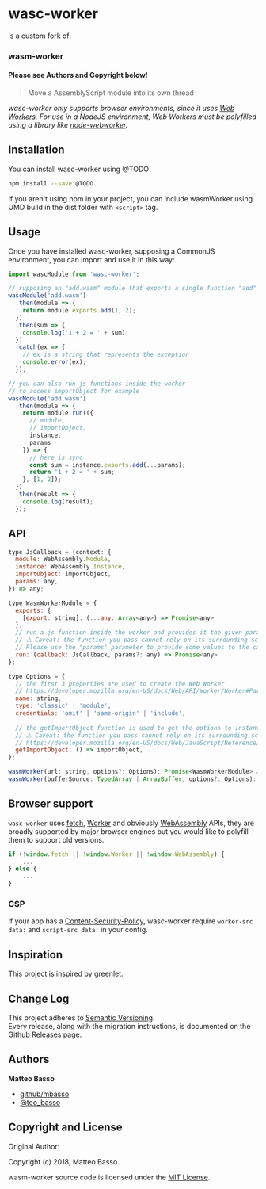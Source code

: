 # wasc-worker

is a custom fork of:
### wasm-worker
#### Please see Authors and Copyright below!

> Move a AssemblyScript module into its own thread

_wasc-worker only supports browser environments, since it uses [Web Workers](https://developer.mozilla.org/en-US/docs/Web/API/Web_Workers_API/Using_web_workers). For use in a NodeJS environment, Web Workers must be polyfilled using a library like [node-webworker](https://github.com/pgriess/node-webworker)._

## Installation

You can install wasc-worker using @TODO

```bash
npm install --save @TODO
```

If you aren't using npm in your project, you can include wasmWorker using UMD build in the dist folder with `<script>` tag.

## Usage

Once you have installed wasc-worker, supposing a CommonJS environment, you can import and use it in this way:

```js
import wascModule from 'wasc-worker';

// supposing an "add.wasm" module that exports a single function "add"
wascModule('add.wasm')
  .then(module => {
    return module.exports.add(1, 2);
  })
  .then(sum => {
    console.log('1 + 2 = ' + sum);
  })
  .catch(ex => {
    // ex is a string that represents the exception
    console.error(ex);
  });

// you can also run js functions inside the worker
// to access importObject for example
wascModule('add.wasm')
  .then(module => {
    return module.run(({
      // module,
      // importObject,
      instance,
      params
    }) => {
      // here is sync
      const sum = instance.exports.add(...params);
      return '1 + 2 = ' + sum;
    }, [1, 2]);
  })
  .then(result => {
    console.log(result);
  });
```

## API

```js
type JsCallback = (context: {
  module: WebAssembly.Module,
  instance: WebAssembly.Instance,
  importObject: importObject,
  params: any,
}) => any;

type WasmWorkerModule = {
  exports: {
    [export: string]: (...any: Array<any>) => Promise<any>
  },
  // run a js function inside the worker and provides it the given params
  // ⚠️ Caveat: the function you pass cannot rely on its surrounding scope, since it is executed in an isolated context.
  // Please use the "params" parameter to provide some values to the callback
  run: (callback: JsCallback, params?: any) => Promise<any>
};

type Options = {
  // the first 3 properties are used to create the Web Worker
  // https://developer.mozilla.org/en-US/docs/Web/API/Worker/Worker#Parameters
  name: string,
  type: 'classic' | 'module',
  credentials: 'omit' | 'same-origin' | 'include',
  
  // the getImportObject function is used to get the options to instantiate the WebAssembly Module
  // ⚠️ Caveat: the function you pass cannot rely on its surrounding scope, since it is executed in an isolated context.
  // https://developer.mozilla.org/en-US/docs/Web/JavaScript/Reference/Global_Objects/WebAssembly/instantiate#Primary_overload_%E2%80%94_taking_wasm_binary_code
  getImportObject: () => importObject,
};

wasmWorker(url: string, options?: Options): Promise<WasmWorkerModule> // browser only
wasmWorker(bufferSource: TypedArray | ArrayBuffer, options?: Options): Promise<WasmWorkerModule>
```

## Browser support

`wasc-worker` uses [fetch](https://developer.mozilla.org/it/docs/Web/API/Fetch_API), [Worker](https://developer.mozilla.org/en-US/docs/Web/API/Web_Workers_API) and obviously [WebAssembly](https://developer.mozilla.org/en-US/docs/Web/JavaScript/Reference/Global_Objects/WebAssembly) APIs, they are broadly supported by major browser engines but you would like to polyfill them to support old versions.

```js
if (!window.fetch || !window.Worker || !window.WebAssembly) {
    ...
} else {
    ...
}
```

### CSP

If your app has a [Content-Security-Policy](https://developer.mozilla.org/en-US/docs/Web/HTTP/Headers/Content-Security-Policy),
wasc-worker require `worker-src data:` and `script-src data:` in your config.

## Inspiration

This project is inspired by [greenlet](https://github.com/developit/greenlet).

## Change Log

This project adheres to [Semantic Versioning](http://semver.org/).  
Every release, along with the migration instructions, is documented on the Github [Releases](https://github.com/mbasso/wasm-worker/releases) page.

## Authors
**Matteo Basso**
- [github/mbasso](https://github.com/mbasso)
- [@teo_basso](https://twitter.com/teo_basso)

## Copyright and License
Original Author:

Copyright (c) 2018, Matteo Basso.

wasm-worker source code is licensed under the [MIT License](https://github.com/mbasso/wasm-worker/blob/master/LICENSE.md).

